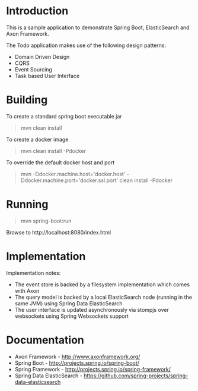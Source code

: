 Introduction
============
This is a sample application to demonstrate Spring Boot, ElasticSearch and Axon Framework.

The Todo application makes use of the following design patterns:
- Domain Driven Design
- CQRS
- Event Sourcing
- Task based User Interface

Building
========
To create a standard spring boot executable jar
> mvn clean install

To create a docker image
> mvn clean install -Pdocker

To override the default docker host and port
> mvn -Ddocker.machine.host='docker.host' -Ddocker.machine.port='docker.ssl.port' clean install -Pdocker 

Running
=======
> mvn spring-boot:run

Browse to http://localhost:8080/index.html

Implementation
==============
Implementation notes:
- The event store is backed by a filesystem implementation which comes with Axon
- The query model is backed by a local ElasticSearch node (running in the same JVM) using Spring Data ElasticSearch
- The user interface is updated asynchronously via stompjs over websockets using Spring Websockets support

Documentation
=============
* Axon Framework - http://www.axonframework.org/
* Spring Boot - http://projects.spring.io/spring-boot/
* Spring Framework - http://projects.spring.io/spring-framework/
* Spring Data ElasticSearch - https://github.com/spring-projects/spring-data-elasticsearch
